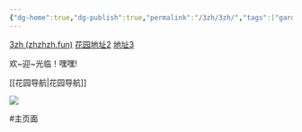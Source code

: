 ```yaml
---
{"dg-home":true,"dg-publish":true,"permalink":"/3zh/3zh/","tags":["gardenEntry"],"dgPassFrontmatter":true,"noteIcon":""}
---
```



[3zh (zhzhzh.fun)](https://hhhyyy.zhzhzh.fun/)
[花园地址2](https://sdfd-azc.pages.dev/)
[地址3](https://468557bb.sdfd-azc.pages.dev/)

欢~迎~光临！嘿嘿!

[[花园导航\|花园导航]]

![](https://telegraph-image-6pq.pages.dev/file/b6559e64e9dc204cc5dd3.jpg)



#主页面